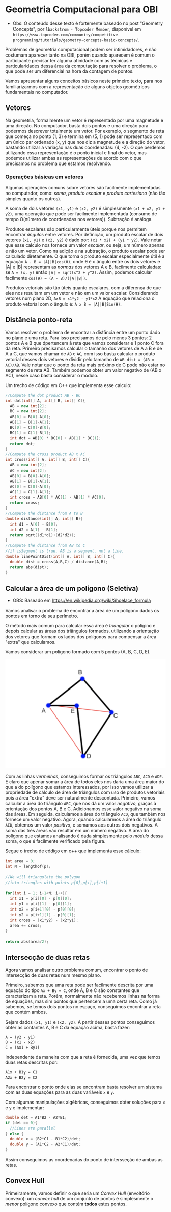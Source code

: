 # Geometria Computacional para OBI

* Obs: O conteúdo desse texto é fortemente baseado no post "Geometry Concepts", por `lbackstrom - Topcoder Member`, disponível em `https://www.topcoder.com/community/competitive-programming/tutorials/geometry-concepts-basic-concepts/`.

Problemas de geometria computacional podem ser intimidadores, e não costumam aparecer tanto na OBI, porém quando aparecem é comum o participante precisar ter alguma afinidade com as técnicas e particularidades dessa área da computação para resolver o problema, o que pode ser um diferencial na hora da contagem de pontos.

Vamos apresentar alguns conceitos básicos neste primeiro texto, para nos familiarizarmos com a representação de alguns objetos geométricos fundamentais no computador.

## Vetores

Na geometria, formalmente um vetor é representado por uma magnetude e uma direção. No computador, basta dois pontos e uma direção para podermos descrever totalmente um vetor. Por exemplo, o segmento de reta que começa no ponto (1, 3) e termina em (5, 1) pode ser representado com um único par ordenado (x, y) que nos diz a magnetude e a direção do vetor, bastando utilizar a variação nas duas coordenadas: (4, -2). O que perdemos utilizando essa representação é o ponto inicial e final do vetor, mas podemos utilizar ambas as representações de acordo com o que precisamos no problema que estamos resolvendo.

### Operações básicas em vetores

Algumas operações comuns sobre vetores são facilmente implementadas no computador, como: _soma_, _produto escalar_ e _produto cartesiano_ (não tão simples quanto os outros).

A soma de dois vetores `(x1, y1)` e `(x2, y2)` é simplesmente `(x1 + x2, y1 + y2)`, uma operação que pode ser facilmente implementada (consumo de tempo O(número de coordenadas nos vetores)). Subtração é análoga.

Produtos escalares são particularmente úteis porque nos permitem encontrar _ângulos_ entre vetores. Por definição, um produto escalar de dois vetores `(x1, y1)` e `(x2, y2)` é dado por: `(x1 * x2) + (y1 * y2)`. Vale notar que esse calculo nos fornece um valor _escalar_, ou seja, um número apenas e não um vetor. Como na adição e na subtração, o produto escalar pode ser calculado diretamente. O que torna o produto escalar especialmente útil é a equação `A . B = |A||B|cos(θ)`, onde θ é o ângulo entre os dois vetores e |A| e |B| representam as _normas_ dos vetores A e B, facilmente calculadas: se `A = (x, y)` então `|A| = sqrt(x^2 + y^2)`. Assim, podemos calcular facilmente `cos(θ) = (A ⋅ B)/(|A||B|)`.

Produtos vetoriais são tão úteis quanto escalares, com a diferença de que eles nos resultam em um vetor e não em um valor escalar. Considerando vetores num plano 2D, `AxB = x1*y2 - y1*x2` A equação que relaciona o produto vetorial com o ângulo é: `A x B = |A||B|Sin(θ)`.

## Distância ponto-reta

Vamos resolver o problema de encontrar a distância entre um ponto dado no plano e uma reta. Para isso precisamos de pelo menos 3 pontos: 2 pontos A e B que dpertencem à reta que vamos considerar e 1 ponto C fora da reta. Primeiro precisamos calcular o tamanho dos vetores de A a B e de A a C, que vamos chamar de `AB` e `AC`, com isso basta calcular o produto vetorial desses dois vetores e dividir pelo tamanho de `AB`: `dist = (AB x AC)/AB`. Vale notar que o ponto da reta mais próximo de C pode não estar no segmento de reta AB. Também podemos obter um valor negativo de (AB x AC), nesse caso basta considerar o módulo.

Um trecho de código em C++ que implementa esse calculo:

```c++
//Compute the dot product AB ⋅ BC
int dot(int[] A, int[] B, int[] C){
  AB = new int[2];
  BC = new int[2];
  AB[0] = B[0]-A[0];
  AB[1] = B[1]-A[1];
  BC[0] = C[0]-B[0];
  BC[1] = C[1]-B[1];
  int dot = AB[0] * BC[0] + AB[1] * BC[1];
  return dot;
}
//Compute the cross product AB x AC
int cross(int[] A, int[] B, int[] C){
  AB = new int[2];
  AC = new int[2];
  AB[0] = B[0]-A[0];
  AB[1] = B[1]-A[1];
  AC[0] = C[0]-A[0];
  AC[1] = C[1]-A[1];
  int cross = AB[0] * AC[1] - AB[1] * AC[0];
  return cross;
}
//Compute the distance from A to B
double distance(int[] A, int[] B){
  int d1 = A[0] - B[0];
  int d2 = A[1] - B[1];
  return sqrt((d1*d1)+(d2*d2));
}
//Compute the distance from AB to C
//if isSegment is true, AB is a segment, not a line.
double linePointDist(int[] A, int[] B, int[] C){
  double dist = cross(A,B,C) / distance(A,B);
  return abs(dist);
}
```

## Calcular a área de um polígono (Seletiva)

* OBS: Baseado em https://en.wikipedia.org/wiki/Shoelace_formula

Vamos analisar o problema de encontrar a área de um polígono dados os pontos em torno de seu perímetro.

O método mais comum para calcular essa área é _triangular_ o polígino e depois calcular as áreas dos triângulos formados, utilizando a orientação dos vetores que formam os lados dos polígonos para compensar a área "extra" que calculamos.

Vamos considerar um polígono formado com 5 pontos (A, B, C, D, E). 

![teste](poli.png)

Com as linhas _vermelhas_, conseguimos formar os triângulos `ABC`, `ACD` e `ADE`. É claro que apenar somar a área de todos eles nos daria uma área maior do que a do polígono que estamos interessados, por isso vamos utilizar a propriedade de cálculo de área de triângulos com uso de produtos vetoriais pois a área "extra" deve ser naturalmente descontada. Primeiro, vamos calcular a área do triângulo `ABC`, que nos dá um valor _negativo_, graças à orientação dos pontos A, B e C. Adicionamos esse valor negativo na soma das áreas. Em seguida, calculamos a área do triângulo `ACD`, que também nos fornece um valor negativo. Agora, quando calcularmos a área do triângulo `AED`, obtemos um valor _positivo_, e somamos aos outros dois negativos. A soma das três áreas vão resultar em um número negativo. A área do polígono que estamos analisando é dada simplesmente pelo _módulo_ dessa soma, o que é facilmente verificado pela figura.

Segue o trecho de código em c++ que implementa esse cálculo:

```c++
int area = 0;
int N = lengthof(p);

//We will triangulate the polygon
//into triangles with points p[0],p[i],p[i+1] 

for(int i = 1; i+1<N; i++){
  int x1 = p[i][0] - p[0][0];
  int y1 = p[i][1] - p[0][1];
  int x2 = p[i+1][0] - p[0][0];
  int y2 = p[i+1][1] - p[0][1];
  int cross = (x1*y2) - (x2*y1);
  area += cross;
}

return abs(area/2);
```

## Intersecção de duas retas

Agora vamos analisar outro problema comum, encontrar o ponto de intersecção de duas retas num mesmo plano.

Primeiro, sabemos que uma reta pode ser facilmente descrita por uma equação do tipo `Ax + By = C`, onde A, B e C são constantes que caracterizam a reta. Porém, normalmente não recebemos linhas na forma de equações, mas sim pontos que pertencem a uma certa reta. Como já sabemos, se temos dois pontos no espaço, conseguimos encontrar a reta que contém ambos.

Sejam dados `(x1, y1)` e `(x2, y2)`. A partir desses pontos conseguimos obter as contantes A, B e C da equação acima, basta fazer:

```
A = (y2 - y1)
B = (x1 - x2)
C = (Ax1 + By1)
```

Independente da maneira com que a reta é fornecida, uma vez que temos duas retas descritas por:

```
A1x + B1y = C1
A2x + B2y = C2
```

Para encontrar o ponto onde elas se encontram basta resolver um sistema com as duas equações para as duas variáveis `x` e `y`.

Com algumas manipulações algébricas, conseguimos obter soluções para `x` e `y` e implementar:

```c++
double det = A1*B2 - A2*B1;
if (det == 0){
  //Lines are parallel
} else {
  double x = (B2*C1 - B1*C2)/det;
  double y = (A1*C2 - A2*C1)/det;
}
```

Assim conseguimos as coordenadas do ponto de intersseção de ambas as retas.

## Convex Hull

Primeiramente, vamos definir o que seria um _Convex Hull_ (envoltório convexo): um _convex hull_ de um conjunto de pontos é simplesmente o _menor_ polígono convexo que contém **todos** estes pontos.